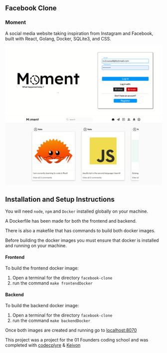 ## Facebook Clone



### Moment 

A social media website taking inspiration from Instagram and Facebook, built with React, Golang, Docker, SQLite3, and CSS.

![Login Page](./readme/moment-login.png)
![Home Page](./readme/moment-home.png)

## Installation and Setup Instructions

You will need `node`, `npm` and `Docker` installed globally on your machine.

A Dockerfile has been made for both the frontend and backend. 

There is also a makefile that has commands to build both docker images.

Before building the docker images you must ensure that docker is installed and running on your machine.

#### Frontend
To build the frontend docker image:
1) Open a terminal for the directory `facebook-clone`
2) run the command `make frontendDocker`

#### Backend
To build the backend docker image:
1) Open a terminal for the directory `facebook-clone`
2) run the command `make backendDocker`

Once both images are created and running go to [localhost:8070](http://localhost:8070)

This project was a project for the 01 Founders coding school and was completed with [codecplyre](https://github.com/codecplyre) & [Keivon](https://github.com/Keivon)
